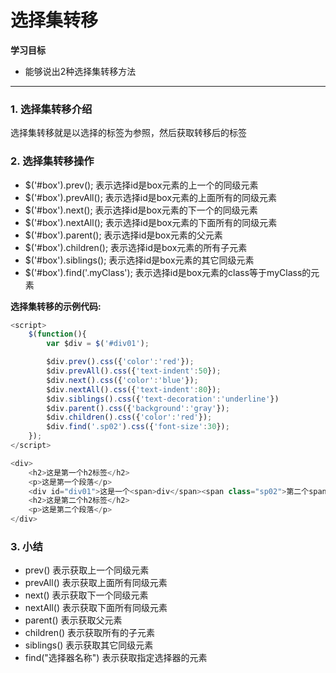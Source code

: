 # 选择集转移

**学习目标**

- 能够说出2种选择集转移方法

------

### 1. 选择集转移介绍

选择集转移就是以选择的标签为参照，然后获取转移后的标签

### 2. 选择集转移操作

- $('#box').prev(); 表示选择id是box元素的上一个的同级元素
- $('#box').prevAll(); 表示选择id是box元素的上面所有的同级元素
- $('#box').next(); 表示选择id是box元素的下一个的同级元素
- $('#box').nextAll(); 表示选择id是box元素的下面所有的同级元素
- $('#box').parent(); 表示选择id是box元素的父元素
- $('#box').children(); 表示选择id是box元素的所有子元素
- $('#box').siblings(); 表示选择id是box元素的其它同级元素
- $('#box').find('.myClass'); 表示选择id是box元素的class等于myClass的元素

**选择集转移的示例代码:**

```js
<script>
    $(function(){
        var $div = $('#div01');

        $div.prev().css({'color':'red'});
        $div.prevAll().css({'text-indent':50});
        $div.next().css({'color':'blue'});
        $div.nextAll().css({'text-indent':80});
        $div.siblings().css({'text-decoration':'underline'})
        $div.parent().css({'background':'gray'});
        $div.children().css({'color':'red'});
        $div.find('.sp02').css({'font-size':30});
    });  
</script>

<div>
    <h2>这是第一个h2标签</h2>
    <p>这是第一个段落</p>
    <div id="div01">这是一个<span>div</span><span class="sp02">第二个span</span></div>
    <h2>这是第二个h2标签</h2>
    <p>这是第二个段落</p>
</div>
```

### 3. 小结

- prev() 表示获取上一个同级元素
- prevAll() 表示获取上面所有同级元素
- next() 表示获取下一个同级元素
- nextAll() 表示获取下面所有同级元素
- parent() 表示获取父元素
- children() 表示获取所有的子元素
- siblings() 表示获取其它同级元素
- find("选择器名称") 表示获取指定选择器的元素